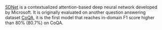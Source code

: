 
[SDNet](https://arxiv.org/abs/1812.03593) is a contextualized attention-based deep neural network developed by Microsoft. It is originally evaluated on another question answering dataset [CoQA](https://stanfordnlp.github.io/coqa/), it is the first model that reaches in-domain F1 score higher than 80% (80.7%) on CoQA.

